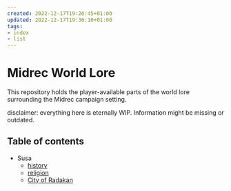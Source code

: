 ```yaml
---
created: 2022-12-17T19:26:45+01:00
updated: 2022-12-17T19:36:10+01:00
tags:
- index
- list
---
```


# Midrec World Lore
This repository holds the player-available parts of the world lore surrounding the Midrec campaign setting.
 
disclaimer: everything here is eternally WIP. Information might be missing or outdated.

## Table of contents
- Susa
	- [history](Susa/Susa-history.md)
	- [religion](Susa/Susa-religion.md)
	- [City of Radakan](Susa/Radakan-city.md)